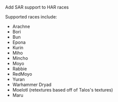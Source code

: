 Add SAR support to HAR races

Supported races include:
- Arachne
- Bori
- Bun
- Epona
- Kurin 
- Miho
- Mincho
- Moyo
- Rabbie
- RedMoyo
- Yuran
- Warhammer Dryad
- Moelotl (retextures based off of Talos's textures)
- Maru
